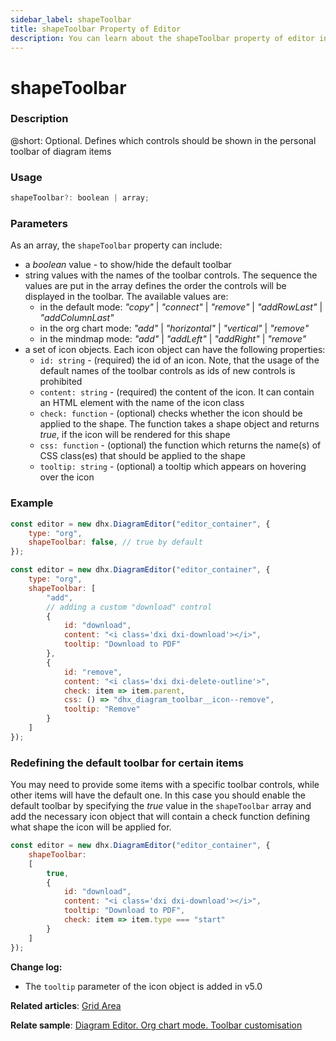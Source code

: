 ```yaml
---
sidebar_label: shapeToolbar 
title: shapeToolbar Property of Editor
description: You can learn about the shapeToolbar property of editor in the documentation of the DHTMLX JavaScript Diagram library. Browse developer guides and API reference, try out code examples and live demos, and download a free 30-day evaluation version of DHTMLX Diagram.
---
```


# shapeToolbar

### Description

@short: Optional. Defines which controls should be shown in the personal toolbar of diagram items

### Usage

~~~jsx
shapeToolbar?: boolean | array;
~~~

### Parameters

As an array, the `shapeToolbar` property can include:

- a *boolean* value - to show/hide the default toolbar
- string values with the names of the toolbar controls. The sequence the values are put in the array defines the order the controls will be displayed in the toolbar. The available values are:
    - in the default mode: *"copy"* | *"connect"* | *"remove"* | *"addRowLast"* | *"addColumnLast"*
    - in the org chart mode: *"add"* | *"horizontal"* | *"vertical"* | *"remove"*
    - in the mindmap mode: *"add"* | *"addLeft"* | *"addRight"* | *"remove"*
- a set of icon objects. Each icon object can have the following properties:
    - `id: string` -  (required) the id of an icon. Note, that the usage of the default names of the toolbar controls as ids of new controls is prohibited
    - `content: string` - (required) the content of the icon. It can contain an HTML element with the name of the icon class
    - `check: function` - (optional) checks whether the icon should be applied to the shape. The function takes a shape object and returns *true*, if the icon will be rendered for this shape
    - `css: function` - (optional) the function which returns the name(s) of CSS class(es) that should be applied to the shape
    - `tooltip: string` - (optional) a tooltip which appears on hovering over the icon

### Example

~~~jsx title="Setting the property as a boolean value"
const editor = new dhx.DiagramEditor("editor_container", {
    type: "org",
    shapeToolbar: false, // true by default
});
~~~

~~~jsx title="Setting the property as an array of icon names or icon objects"
const editor = new dhx.DiagramEditor("editor_container", {
    type: "org",
    shapeToolbar: [
        "add",
        // adding a custom "download" control
        {
            id: "download",
            content: "<i class='dxi dxi-download'></i>",
            tooltip: "Download to PDF"
        },
        {
            id: "remove",
            content: "<i class='dxi dxi-delete-outline'>",
            check: item => item.parent,
            css: () => "dhx_diagram_toolbar__icon--remove",
            tooltip: "Remove"
        }
    ]
});
~~~

### Redefining the default toolbar for certain items

You may need to provide some items with a specific toolbar controls, while other items will have the default one. In this case you should enable the default toolbar by specifying the *true* value in the `shapeToolbar` array and add the necessary icon object that will contain a check function defining what shape the icon will be applied for.  

~~~jsx title="Setting the download icon for items with the start type"
const editor = new dhx.DiagramEditor("editor_container", {
    shapeToolbar:
    [
        true,
        {
            id: "download",
            content: "<i class='dxi dxi-download'></i>",
            tooltip: "Download to PDF",
            check: item => item.type === "start"
        }
    ]
});
~~~

**Change log:**

- The `tooltip` parameter of the icon object is added in v5.0

**Related articles**:  [Grid Area](/guides/diagram_editor/grid_area/#configuring-the-toolbar-of-an-item)

**Relate sample**: [Diagram Editor. Org chart mode. Toolbar customisation](https://snippet.dhtmlx.com/b2agwets)
